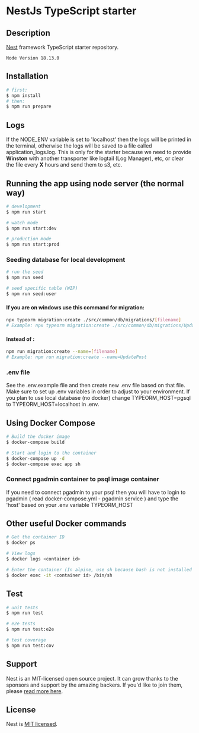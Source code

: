 # NestJs TypeScript starter

## Description

[Nest](https://github.com/nestjs/nest) framework TypeScript starter repository.
````
Node Version 18.13.0
````
## Installation

```bash
# first:
$ npm install
# then:
$ npm run prepare
```

## Logs
If the NODE_ENV variable is set to 'localhost' then the logs will be printed
in the terminal, otherwise the logs will be saved to a file called application_logs.log.
This is only for the starter because we need to provide <b>Winston</b> with another
transporter like logtail (Log Manager), etc, or clear the file every <b>X</b> hours and send them to
s3, etc.

## Running the app using node server (the normal way)

```bash
# development
$ npm run start

# watch mode
$ npm run start:dev

# production mode
$ npm run start:prod
```

### Seeding database for local development
```bash
# run the seed
$ npm run seed

# seed specific table (WIP)
$ npm run seed:user
```

#### If you are on windows use this command for migration:
```bash
npx typeorm migration:create ./src/common/db/migrations/[filename]
# Example: npx typeorm migration:create ./src/common/db/migrations/UpdatePost
```
#### Instead of :
```bash 
npm run migration:create --name=[filename]
# Example: npm run migration:create --name=UpdatePost
```

### .env file
See the .env.example file and then create new .env file based on that file.
Make sure to set up .env variables in order to adjust to your environment.
If you plan to use local database (no docker) change TYPEORM_HOST=pgsql to TYPEORM_HOST=localhost in .env.

## Using Docker Compose

```sh
# Build the docker image
$ docker-compose build

# Start and login to the container
$ docker-compose up -d
$ docker-compose exec app sh
```
### Connect pgadmin container to psql image container
If you need to connect pgadmin to your psql then you will have to login to pgadmin ( read docker-compose.yml - pgadmin service ) and type the 'host' based on your .env variable TYPEORM_HOST

## Other useful Docker commands

```sh
# Get the container ID
$ docker ps

# View logs
$ docker logs <container id>

# Enter the container (In alpine, use sh because bash is not installed by default)
$ docker exec -it <container id> /bin/sh

```

## Test

```bash
# unit tests
$ npm run test

# e2e tests
$ npm run test:e2e

# test coverage
$ npm run test:cov
```

## Support

Nest is an MIT-licensed open source project. It can grow thanks to the sponsors and support by the amazing backers. If you'd like to join them, please [read more here](https://docs.nestjs.com/support).

## License

Nest is [MIT licensed](LICENSE).
